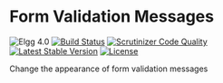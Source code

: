 # Form Validation Messages

![Elgg 4.0](https://img.shields.io/badge/Elgg-4.0-green.svg)
[![Build Status](https://scrutinizer-ci.com/g/ColdTrick/form_validation_messages/badges/build.png?b=master)](https://scrutinizer-ci.com/g/ColdTrick/form_validation_messages/build-status/master)
[![Scrutinizer Code Quality](https://scrutinizer-ci.com/g/ColdTrick/form_validation_messages/badges/quality-score.png?b=master)](https://scrutinizer-ci.com/g/ColdTrick/form_validation_messages/?branch=master)
[![Latest Stable Version](https://poser.pugx.org/coldtrick/form_validation_messages/v/stable.svg)](https://packagist.org/packages/coldtrick/form_validation_messages)
[![License](https://poser.pugx.org/coldtrick/form_validation_messages/license.svg)](https://packagist.org/packages/coldtrick/form_validation_messages)

Change the appearance of form validation messages
